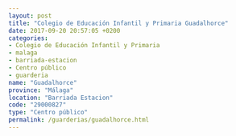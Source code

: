 ```yaml
---
layout: post
title: "Colegio de Educación Infantil y Primaria Guadalhorce"
date: 2017-09-20 20:57:05 +0200
categories:
- Colegio de Educación Infantil y Primaria
- malaga
- barriada-estacion
- Centro público
- guarderia
name: "Guadalhorce"
province: "Málaga"
location: "Barriada Estacion"
code: "29000827"
type: "Centro público"
permalink: /guarderias/guadalhorce.html
---
```

